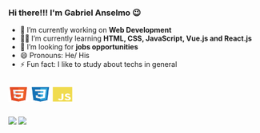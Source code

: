 ### Hi there!!! I'm Gabriel Anselmo 😉

- 🔭 I’m currently working on <strong>Web Development</strong>
- 👨‍💻 I’m currently learning <strong>HTML, CSS, JavaScript, Vue.js and React.js</strong>
- 🤔 I’m looking for <strong>jobs opportunities</strong>
- 😄 Pronouns: He/ His
- ⚡ Fun fact: I like to study about techs in general

<div style="display: inline_block"><br>
  <img align="center" alt="Gabriel-HTML" height="30" width="40" src="https://raw.githubusercontent.com/devicons/devicon/master/icons/html5/html5-original.svg">
  <img align="center" alt="Gabriel-CSS" height="30" width="40" src="https://raw.githubusercontent.com/devicons/devicon/master/icons/css3/css3-original.svg">
  <img align="center" alt="Gabriel-Js" height="30" width="40" src="https://raw.githubusercontent.com/devicons/devicon/master/icons/javascript/javascript-plain.svg">
  <!--<img align="right" alt="Rafa-pic" height="150" style="border-radius:50px;"-->
</div>

##

<div> 
  <a href = "mailto:gabrielanselmo29@gmail.com"><img src="https://img.shields.io/badge/-Gmail-%23333?style=for-the-badge&logo=gmail&logoColor=white" target="_blank"></a>
  <a href="https://www.linkedin.com/in/gabriel-anselmo-b69bb0247/" target="_blank"><img src="https://img.shields.io/badge/-LinkedIn-%230077B5?style=for-the-badge&logo=linkedin&logoColor=white" target="_blank"></a> 
</div>
